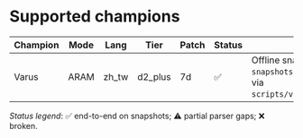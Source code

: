 # Supported champions

| Champion | Mode | Lang | Tier | Patch | Status | Notes |
| --- | --- | --- | --- | --- | --- | --- |
| Varus | ARAM | zh_tw | d2_plus | 7d | ✅ | Offline snapshots at `snapshots/varus`, validated via `scripts/validate_repo.py`. |

_Status legend_: ✅ end-to-end on snapshots; ⚠️ partial parser gaps; ❌ broken.
